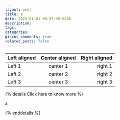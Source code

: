 ```yaml
---
layout: post
title: a
date: 2023-01-01 08:57:00-0400
description: 
tags: 
categories: 
giscus_comments: true
related_posts: false
---
```


| Left aligned | Center aligned | Right aligned |
| :----------- | :------------: | ------------: |
| Left 1       |    center 1    |       right 1 |
| Left 2       |    center 2    |       right 2 |
| Left 3       |    center 3    |       right 3 |

{% details Click here to know more %}

a

{% enddetails %}